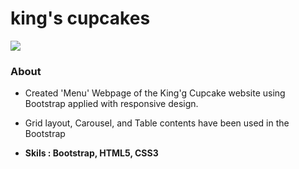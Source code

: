 # king's cupcakes

<img src="intro.gif" >

### About

- Created 'Menu' Webpage of the King'g Cupcake website using Bootstrap applied with responsive design. 

- Grid layout, Carousel, and Table contents have been used in the Bootstrap 

- **Skils : Bootstrap, HTML5, CSS3**



